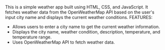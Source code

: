 This is a simple weather app built using HTML, CSS, and JavaScript. 
It fetches weather data from the OpenWeatherMap API based on the user's input city name and displays the current weather conditions.
FEATURES:
- Allows users to enter a city name to get the current weather information.
- Displays the city name, weather condition, description, temperature, and temperature range.
- Uses OpenWeatherMap API to fetch weather data.
